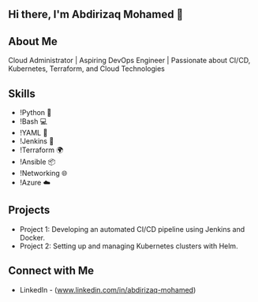 ## Hi there, I'm Abdirizaq Mohamed 👋

## About Me
Cloud Administrator | Aspiring DevOps Engineer | Passionate about CI/CD, Kubernetes, Terraform, and Cloud Technologies

## Skills
- !Python 🚀
- !Bash 💻
- !YAML 📄
- !Jenkins 🔧
- !Terraform 🌍
- !Ansible 📦
- !Networking 🌐
- !Azure ☁️

## Projects
- Project 1: Developing an automated CI/CD pipeline using Jenkins and Docker.
- Project 2: Setting up and managing Kubernetes clusters with Helm.

## Connect with Me
- LinkedIn - (www.linkedin.com/in/abdirizaq-mohamed) 

